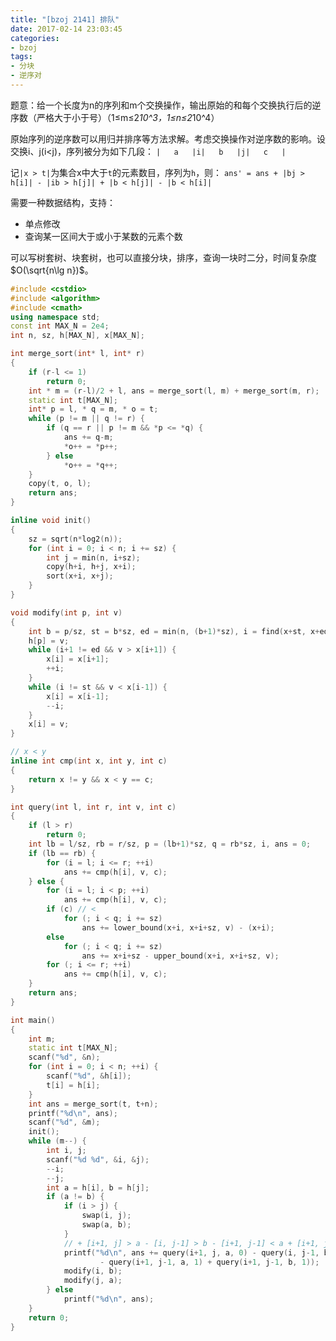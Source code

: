 ```yaml
---
title: "[bzoj 2141] 排队"
date: 2017-02-14 23:03:45
categories:
- bzoj
tags:
- 分块
- 逆序对
---
```

题意：给一个长度为n的序列和m个交换操作，输出原始的和每个交换执行后的逆序数（严格大于小于号）（1≤m≤2*10^3，1≤n≤2*10^4）
<!--more-->

原始序列的逆序数可以用归并排序等方法求解。考虑交换操作对逆序数的影响。设交换i、j(i&lt;j)，序列被分为如下几段：
`|   a   |i|   b   |j|   c   |`

记`|x > t|`为集合x中大于`t`的元素数目，序列为`h`，则：
`ans' = ans + |bj > h[i]| - |ib > h[j]| + |b < h[j]| - |b < h[i]|`

需要一种数据结构，支持：
- 单点修改
- 查询某一区间大于或小于某数的元素个数

可以写树套树、块套树，也可以直接分块，排序，查询一块时二分，时间复杂度$O(\sqrt{n\lg n})$。

```cpp
#include <cstdio>
#include <algorithm>
#include <cmath>
using namespace std;
const int MAX_N = 2e4;
int n, sz, h[MAX_N], x[MAX_N];

int merge_sort(int* l, int* r)
{
	if (r-l <= 1)
		return 0;
	int * m = (r-l)/2 + l, ans = merge_sort(l, m) + merge_sort(m, r);
	static int t[MAX_N];
	int* p = l, * q = m, * o = t;
	while (p != m || q != r) {
		if (q == r || p != m && *p <= *q) {
			ans += q-m;
			*o++ = *p++;
		} else
			*o++ = *q++;
	}
	copy(t, o, l);
	return ans;
}

inline void init()
{
	sz = sqrt(n*log2(n));
	for (int i = 0; i < n; i += sz) {
		int j = min(n, i+sz);
		copy(h+i, h+j, x+i);
		sort(x+i, x+j);
	}
}

void modify(int p, int v)
{
	int b = p/sz, st = b*sz, ed = min(n, (b+1)*sz), i = find(x+st, x+ed, h[p]) - x;
	h[p] = v;
	while (i+1 != ed && v > x[i+1]) {
		x[i] = x[i+1];
		++i;
	}
	while (i != st && v < x[i-1]) {
		x[i] = x[i-1];
		--i;
	}
	x[i] = v;
}

// x < y
inline int cmp(int x, int y, int c)
{
	return x != y && x < y == c;
}

int query(int l, int r, int v, int c)
{
	if (l > r)
		return 0;
	int lb = l/sz, rb = r/sz, p = (lb+1)*sz, q = rb*sz, i, ans = 0;
	if (lb == rb) {
		for (i = l; i <= r; ++i)
			ans += cmp(h[i], v, c);
	} else {
		for (i = l; i < p; ++i)
			ans += cmp(h[i], v, c);
		if (c) // <
			for (; i < q; i += sz)
				ans += lower_bound(x+i, x+i+sz, v) - (x+i);
		else
			for (; i < q; i += sz)
				ans += x+i+sz - upper_bound(x+i, x+i+sz, v);
		for (; i <= r; ++i)
			ans += cmp(h[i], v, c);
	}
	return ans;
}

int main()
{
	int m;
	static int t[MAX_N];
	scanf("%d", &n);
	for (int i = 0; i < n; ++i) {
		scanf("%d", &h[i]);
		t[i] = h[i];
	}
	int ans = merge_sort(t, t+n);
	printf("%d\n", ans);
	scanf("%d", &m);
	init();
	while (m--) {
		int i, j;
		scanf("%d %d", &i, &j);
		--i;
		--j;
		int a = h[i], b = h[j];
		if (a != b) {
			if (i > j) {
				swap(i, j);
				swap(a, b);
			}
			// + [i+1, j] > a - [i, j-1] > b - [i+1, j-1] < a + [i+1, j-1] < b
			printf("%d\n", ans += query(i+1, j, a, 0) - query(i, j-1, b, 0)
					- query(i+1, j-1, a, 1) + query(i+1, j-1, b, 1));
			modify(i, b);
			modify(j, a);
		} else
			printf("%d\n", ans);
	}
	return 0;
}
```